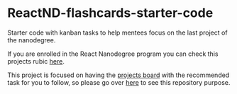 # ReactND-flashcards-starter-code
Starter code with kanban tasks to help mentees focus on the last project of the nanodegree.

If you are enrolled in the React Nanodegree program you can check this projects rubic [here](https://review.udacity.com/#!/rubrics/1021/view).

This project is focused on having the [projects board](https://github.com/carlosloureda/ReactND-flashcards-starter-code/projects/1) with the recommended task for you to follow, so please go over [here](https://github.com/carlosloureda/ReactND-flashcards-starter-code/projects/1) to see this repository purpose.


